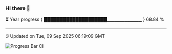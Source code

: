 ### Hi there 👋

⏳ Year progress { ████████████████████▁▁▁▁▁▁▁▁▁▁ } 68.84 %

---

⏰ Updated on Tue, 09 Sep 2025 06:19:09 GMT

![Progress Bar CI](https://github.com/code-lakshay/GitHub-Actions-Demo/workflows/Progress%20Bar%20CI/badge.svg)
